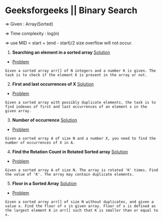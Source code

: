 # Geeksforgeeks || Binary Search

=> Given : Array(Sorted)

=> Time complexity : log(n)

=> use MID = start + (end - start)/2 size overflow will not occur.

1. **Searching an element in a sorted array**  [ Solution ](https://github.com/akshaypatidar26/Binary-search/blob/master/Binary%20search%20solutions/Searching%20an%20element%20in%20a%20sorted%20array)
* [Problem](https://www.geeksforgeeks.org/binary-search/) 
```
Given a sorted array arr[] of N integers and a number K is given. The task is to check if the element K is present in the array or not.
```
2. **First and last occurrences of X**  [ Solution ](https://github.com/akshaypatidar26/Binary-search/blob/master/Binary%20search%20solutions/First%20and%20last%20occurrences%20of%20X)
* [Problem](https://www.geeksforgeeks.org/find-first-and-last-positions-of-an-element-in-a-sorted-array/) 
```
Given a sorted array with possibly duplicate elements, the task is to find indexes of first and last occurrences of an element x in the given array.
```
3. **Number of occurrence** [Solution](https://github.com/akshaypatidar26/Binary-search/blob/master/Binary%20search%20solutions/Number%20of%20occurrence)
* [Problem](https://practice.geeksforgeeks.org/problems/number-of-occurrence/0)
```
Given a sorted array A of size N and a number X, you need to find the number of occurrences of X in A.

```
4. **Find the Rotation Count in Rotated Sorted array** [Solution]()
* [Problem](https://www.geeksforgeeks.org/find-rotation-count-rotated-sorted-array/)
```
Given a sorted array A of size N. The array is rotated 'K' times. Find the value of 'K'. The array may contain duplicate elements.
```
5. **Floor in a Sorted Array** [Solution](https://github.com/akshaypatidar26/Binary-search/blob/master/Binary%20search%20solutions/Floor%20in%20a%20Sorted%20Array)
* [Problem](https://www.geeksforgeeks.org/floor-in-a-sorted-array/)
```
Given a sorted array arr[] of size N without duplicates, and given a value x. Find the floor of x in given array. Floor of x is defined as the largest element K in arr[] such that K is smaller than or equal to x.
```

